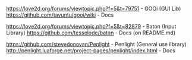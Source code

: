 https://love2d.org/forums/viewtopic.php?f=5&t=79751 - GOOi (GUI Lib)
https://github.com/tavuntu/gooi/wiki - Docs

https://love2d.org/forums/viewtopic.php?f=5&t=82879 - Baton (Input Library)
https://github.com/tesselode/baton - Docs (on README.md)

https://github.com/stevedonovan/Penlight - Penlight (General use library)
http://penlight.luaforge.net/project-pages/penlight/index.html - Docs
